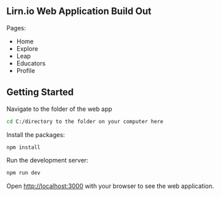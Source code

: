 ## Lirn.io Web Application Build Out
Pages:
- Home
- Explore
- Leap
- Educators
- Profile

## Getting Started

Navigate to the folder of the web app

```bash
cd C:/directory to the folder on your computer here
```

Install the packages:

```bash
npm install
```

Run the development server:

```bash
npm run dev
```

Open [http://localhost:3000](http://localhost:3000) with your browser to see the web application.
